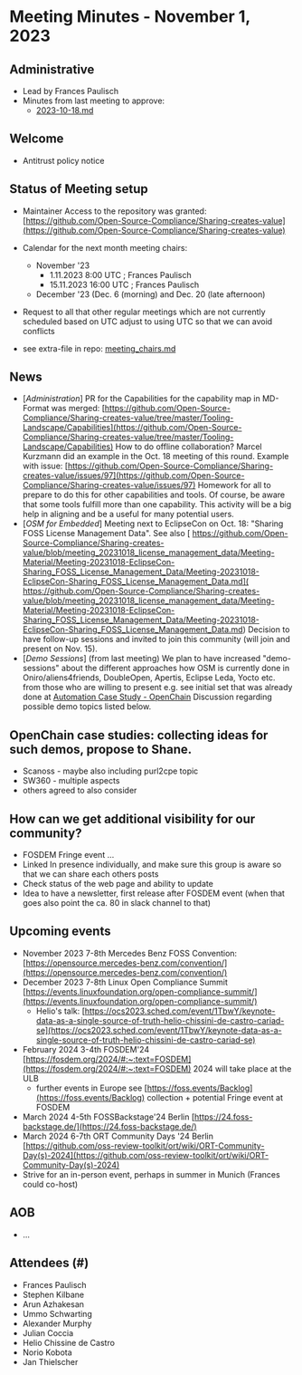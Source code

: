 # Meeting Minutes - November 1, 2023

## Administrative

   * Lead by Frances Paulisch
   * Minutes from last meeting to approve: 
       * [2023-10-18.md](https://github.com/Open-Source-Compliance/Sharing-creates-value/blob/master/Meeting-Material/Meeting-20231018/2023-10-18.md)
       
## Welcome

   * Antitrust policy notice
## Status of Meeting setup

   * Maintainer Access to the repository was granted: [https://github.com/Open-Source-Compliance/Sharing-creates-value](https://github.com/Open-Source-Compliance/Sharing-creates-value)
   * Calendar for the next month meeting chairs:
       * November '23
           * 1.11.2023 8:00 UTC ; Frances Paulisch
           * 15.11.2023 16:00 UTC ; Frances Paulisch
       * December '23 (Dec. 6 (morning) and Dec. 20 (late afternoon)
   * Request to all that other regular meetings which are not currently scheduled based on UTC adjust to using UTC so that we can avoid conflicts
	
       
   * see extra-file in repo: [meeting\_chairs.md](https://github.com/Open-Source-Compliance/Sharing-creates-value/blob/master/Meeting-Material/Meeting-Organization/meeting\_chairs.md)
   
## News


   * [*Administration*] PR for the Capabilities for the capability map in MD-Format was merged: [https://github.com/Open-Source-Compliance/Sharing-creates-value/tree/master/Tooling-Landscape/Capabilities](https://github.com/Open-Source-Compliance/Sharing-creates-value/tree/master/Tooling-Landscape/Capabilities)
How to do offline collaboration? Marcel Kurzmann did an example in the Oct. 18 meeting of this round. Example with issue: [https://github.com/Open-Source-Compliance/Sharing-creates-value/issues/97](https://github.com/Open-Source-Compliance/Sharing-creates-value/issues/97)
Homework for all to prepare to do this for other capabilities and tools. Of course, be aware that some tools fulfill more than one capability. This activity will be a big help in aligning and be a useful for many potential users. 
   * [*OSM for Embedded*] Meeting next to EclipseCon on Oct. 18: "Sharing FOSS License Management Data". See also  [ https://github.com/Open-Source-Compliance/Sharing-creates-value/blob/meeting_20231018_license_management_data/Meeting-Material/Meeting-20231018-EclipseCon-Sharing_FOSS_License_Management_Data/Meeting-20231018-EclipseCon-Sharing_FOSS_License_Management_Data.md]( https://github.com/Open-Source-Compliance/Sharing-creates-value/blob/meeting_20231018_license_management_data/Meeting-Material/Meeting-20231018-EclipseCon-Sharing_FOSS_License_Management_Data/Meeting-20231018-EclipseCon-Sharing_FOSS_License_Management_Data.md) Decision to have follow-up sessions and invited to join this community (will join and present on Nov. 15). 
   * [*Demo Sessions*] (from last meeting) We plan to have increased "demo-sessions" about the different approaches how OSM is currently done in Oniro/aliens4friends, DoubleOpen, Apertis, Eclipse Leda, Yocto etc. from those who are willing to present e.g. see initial set that was already done at [Automation Case Study - OpenChain](https://www.openchainproject.org/automation-case-study) Discussion regarding possible demo topics listed below.
## OpenChain case studies: collecting ideas for such demos, propose to Shane.
* Scanoss - maybe also including purl2cpe topic
* SW360 - multiple aspects
* others agreed to also consider

## How can we get additional visibility for our community?
* FOSDEM Fringe event …
* Linked In presence individually, and make sure this group is aware so that we can share each others posts
* Check status of the web page and ability to update
* Idea to have a newsletter, first release after FOSDEM event (when that goes also point the ca. 80 in slack channel to that)


## Upcoming events

   * November 2023 7-8th Mercedes Benz FOSS Convention: [https://opensource.mercedes-benz.com/convention/](https://opensource.mercedes-benz.com/convention/)
   * December 2023 7-8th Linux Open Compliance Summit [https://events.linuxfoundation.org/open-compliance-summit/](https://events.linuxfoundation.org/open-compliance-summit/)
       * Helio's talk: [https://ocs2023.sched.com/event/1TbwY/keynote-data-as-a-single-source-of-truth-helio-chissini-de-castro-cariad-se](https://ocs2023.sched.com/event/1TbwY/keynote-data-as-a-single-source-of-truth-helio-chissini-de-castro-cariad-se)
   * February 2024 3-4th FOSDEM'24 [https://fosdem.org/2024/#:~:text=FOSDEM](https://fosdem.org/2024/#:~:text=FOSDEM) 2024 will take place at the ULB
       * further events in Europe see [https://foss.events/Backlog](https://foss.events/Backlog) collection + potential Fringe event at FOSDEM
   * March 2024 4-5th FOSSBackstage'24 Berlin [https://24.foss-backstage.de/](https://24.foss-backstage.de/)
   * March 2024 6-7th ORT Community Days '24 Berlin [https://github.com/oss-review-toolkit/ort/wiki/ORT-Community-Day(s)-2024](https://github.com/oss-review-toolkit/ort/wiki/ORT-Community-Day(s)-2024)
   * Strive for an in-person event, perhaps in summer in Munich (Frances could co-host)
## AOB

   * ...
## Attendees (#)

* Frances Paulisch
* Stephen Kilbane
* Arun Azhakesan
* Ummo Schwarting
* Alexander Murphy
* Julian Coccia
* Helio Chissine de Castro
* Norio Kobota
* Jan Thielscher
